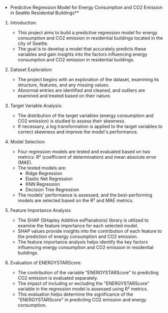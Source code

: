 * Predictive Regression Model for Energy Consumption and CO2 Emission in Seattle Residential Buildings**

1. Introduction:
   - This project aims to build a predictive regression model for energy consumption and CO2 emission in residential buildings located in the city of Seattle.
   - The goal is to develop a model that accurately predicts these variables and gain insights into the factors influencing energy consumption and CO2 emission in residential buildings.

2. Dataset Exploration:
   - The project begins with an exploration of the dataset, examining its structure, features, and any missing values.
   - Abnormal entries are identified and cleaned, and outliers are examined and treated based on their nature.

3. Target Variable Analysis:
   - The distribution of the target variables (energy consumption and CO2 emission) is studied to assess their skewness.
   - If necessary, a log transformation is applied to the target variables to correct skewness and improve the model's performance.

4. Model Selection:
   - Four regression models are tested and evaluated based on two metrics: R² (coefficient of determination) and mean absolute error (MAE).
   - The tested models are:
     - Ridge Regression
     - Elastic Net Regression
     - KNN Regression
     - Decision Tree Regression
   - The models' performance is assessed, and the best-performing models are selected based on the R² and MAE metrics.

5. Feature Importance Analysis:
   - The SHAP (SHapley Additive exPlanations) library is utilized to examine the feature importance for each selected model.
   - SHAP values provide insights into the contribution of each feature to the prediction of energy consumption and CO2 emission.
   - The feature importance analysis helps identify the key factors influencing energy consumption and CO2 emission in residential buildings.

6. Evaluation of ENERGYSTARScore:
   - The contribution of the variable "ENERGYSTARScore" to predicting CO2 emission is evaluated separately.
   - The impact of including or excluding the "ENERGYSTARScore" variable in the regression model is assessed using R² metrics.
   - This evaluation helps determine the significance of the "ENERGYSTARScore" in predicting CO2 emission and energy consumption.
